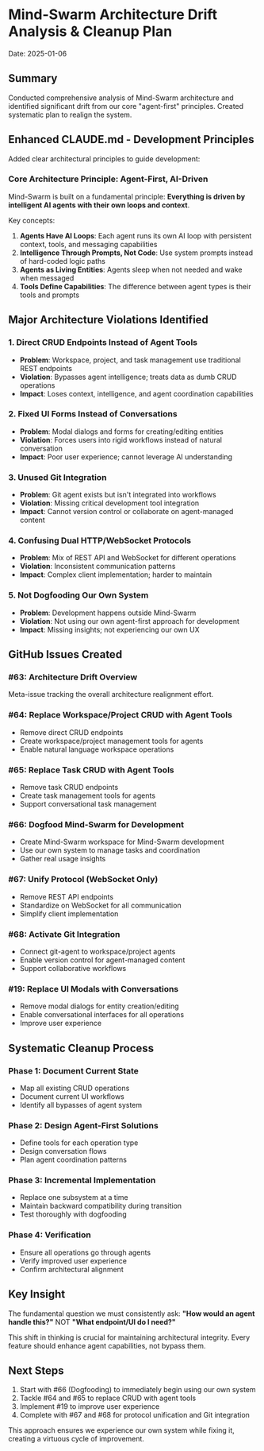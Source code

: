 # Mind-Swarm Architecture Drift Analysis & Cleanup Plan
Date: 2025-01-06

## Summary
Conducted comprehensive analysis of Mind-Swarm architecture and identified significant drift from our core "agent-first" principles. Created systematic plan to realign the system.

## Enhanced CLAUDE.md - Development Principles

Added clear architectural principles to guide development:

### Core Architecture Principle: Agent-First, AI-Driven

Mind-Swarm is built on a fundamental principle: **Everything is driven by intelligent AI agents with their own loops and context**.

Key concepts:
1. **Agents Have AI Loops**: Each agent runs its own AI loop with persistent context, tools, and messaging capabilities
2. **Intelligence Through Prompts, Not Code**: Use system prompts instead of hard-coded logic paths
3. **Agents as Living Entities**: Agents sleep when not needed and wake when messaged
4. **Tools Define Capabilities**: The difference between agent types is their tools and prompts

## Major Architecture Violations Identified

### 1. Direct CRUD Endpoints Instead of Agent Tools
- **Problem**: Workspace, project, and task management use traditional REST endpoints
- **Violation**: Bypasses agent intelligence; treats data as dumb CRUD operations
- **Impact**: Loses context, intelligence, and agent coordination capabilities

### 2. Fixed UI Forms Instead of Conversations
- **Problem**: Modal dialogs and forms for creating/editing entities
- **Violation**: Forces users into rigid workflows instead of natural conversation
- **Impact**: Poor user experience; cannot leverage AI understanding

### 3. Unused Git Integration
- **Problem**: Git agent exists but isn't integrated into workflows
- **Violation**: Missing critical development tool integration
- **Impact**: Cannot version control or collaborate on agent-managed content

### 4. Confusing Dual HTTP/WebSocket Protocols
- **Problem**: Mix of REST API and WebSocket for different operations
- **Violation**: Inconsistent communication patterns
- **Impact**: Complex client implementation; harder to maintain

### 5. Not Dogfooding Our Own System
- **Problem**: Development happens outside Mind-Swarm
- **Violation**: Not using our own agent-first approach for development
- **Impact**: Missing insights; not experiencing our own UX

## GitHub Issues Created

### #63: Architecture Drift Overview
Meta-issue tracking the overall architecture realignment effort.

### #64: Replace Workspace/Project CRUD with Agent Tools
- Remove direct CRUD endpoints
- Create workspace/project management tools for agents
- Enable natural language workspace operations

### #65: Replace Task CRUD with Agent Tools
- Remove task CRUD endpoints
- Create task management tools for agents
- Support conversational task management

### #66: Dogfood Mind-Swarm for Development
- Create Mind-Swarm workspace for Mind-Swarm development
- Use our own system to manage tasks and coordination
- Gather real usage insights

### #67: Unify Protocol (WebSocket Only)
- Remove REST API endpoints
- Standardize on WebSocket for all communication
- Simplify client implementation

### #68: Activate Git Integration
- Connect git-agent to workspace/project agents
- Enable version control for agent-managed content
- Support collaborative workflows

### #19: Replace UI Modals with Conversations
- Remove modal dialogs for entity creation/editing
- Enable conversational interfaces for all operations
- Improve user experience

## Systematic Cleanup Process

### Phase 1: Document Current State
- Map all existing CRUD operations
- Document current UI workflows
- Identify all bypasses of agent system

### Phase 2: Design Agent-First Solutions
- Define tools for each operation type
- Design conversation flows
- Plan agent coordination patterns

### Phase 3: Incremental Implementation
- Replace one subsystem at a time
- Maintain backward compatibility during transition
- Test thoroughly with dogfooding

### Phase 4: Verification
- Ensure all operations go through agents
- Verify improved user experience
- Confirm architectural alignment

## Key Insight

The fundamental question we must consistently ask:
**"How would an agent handle this?"** 
NOT 
**"What endpoint/UI do I need?"**

This shift in thinking is crucial for maintaining architectural integrity. Every feature should enhance agent capabilities, not bypass them.

## Next Steps

1. Start with #66 (Dogfooding) to immediately begin using our own system
2. Tackle #64 and #65 to replace CRUD with agent tools
3. Implement #19 to improve user experience
4. Complete with #67 and #68 for protocol unification and Git integration

This approach ensures we experience our own system while fixing it, creating a virtuous cycle of improvement.